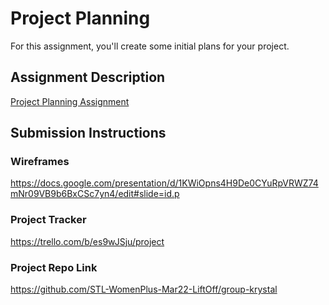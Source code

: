 # Project Planning
For this assignment, you'll create some initial plans for your project.

## Assignment Description
[Project Planning Assignment](https://education.launchcode.org/liftoff/modules/assignments/project-planning)

## Submission Instructions

### Wireframes

https://docs.google.com/presentation/d/1KWiOpns4H9De0CYuRpVRWZ74mNr09VB9b6BxCSc7yn4/edit#slide=id.p

### Project Tracker

https://trello.com/b/es9wJSju/project

### Project Repo Link

https://github.com/STL-WomenPlus-Mar22-LiftOff/group-krystal


